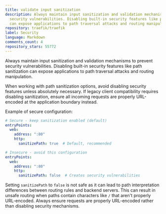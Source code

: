 ```yaml
---
title: validate input sanitization
description: Always maintain input sanitization and validation mechanisms to prevent
  security vulnerabilities. Disabling built-in security features like path sanitization
  can expose applications to path traversal attacks and routing manipulation.
repository: traefik/traefik
label: Security
language: Markdown
comments_count: 4
repository_stars: 55772
---
```


Always maintain input sanitization and validation mechanisms to prevent security vulnerabilities. Disabling built-in security features like path sanitization can expose applications to path traversal attacks and routing manipulation.

When working with path sanitization options, avoid disabling security features unless absolutely necessary. If legacy client compatibility requires disabling sanitization, ensure all incoming requests are properly URL-encoded at the application boundary instead.

Example of secure configuration:
```yaml
# Secure - keep sanitization enabled (default)
entryPoints:
  web:
    address: ":80"
    http:
      sanitizePath: true  # Default, recommended

# Insecure - avoid this configuration
entryPoints:
  web:
    address: ":80" 
    http:
      sanitizePath: false  # Creates security vulnerabilities
```

Setting `sanitizePath` to `false` is not safe as it can lead to path interpretation differences between routing rules and backend servers. This can result in unsafe routing when paths contain characters like `/` that aren't properly URL-encoded. Always ensure requests are properly URL-encoded rather than disabling security mechanisms.